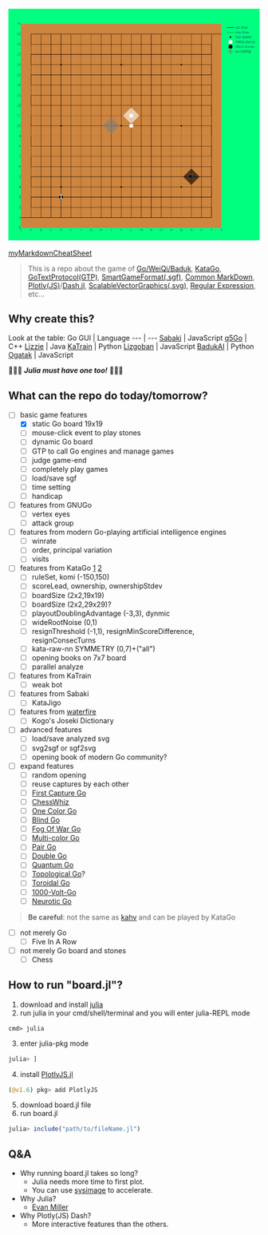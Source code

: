 ![easyUI](./easyUI.svg)

[myMarkdownCheatSheet](./Markdown.md)

> This is a repo about the game of [Go/WeiQi/Baduk](https://senseis.xmp.net/?Weiqi), [KataGo](https://katagotraining.org/), [GoTextProtocol(GTP)](http://www.lysator.liu.se/~gunnar/gtp/), [SmartGameFormat(.sgf)](https://www.red-bean.com/sgf/), [Common MarkDown](https://commonmark.org/), [Plotly(JS)](https://plotly.com/julia/)/[Dash.jl](https://dash-julia.plotly.com/), [ScalableVectorGraphics(.svg)](https://en.wikipedia.org/wiki/Scalable_Vector_Graphics), [Regular Expression](https://ryanstutorials.net/linuxtutorial/grep.php), etc...

## Why create this?
Look at the table:
Go GUI | Language
--- | ---
[Sabaki](https://github.com/SabakiHQ/Sabaki) | JavaScript
[q5Go](https://github.com/bernds/q5Go) | C++
[Lizzie](https://github.com/featurecat/lizzie) | Java
[KaTrain](https://github.com/sanderland/katrain) | Python
[Lizgoban](https://github.com/kaorahi/lizgoban) | JavaScript
[BadukAI](https://github.com/aki65/aki65.github.io) | Python
[Ogatak](https://github.com/rooklift/ogatak) | JavaScript

🚀🚀🚀 ***Julia must have one too!*** 🚀🚀🚀

## What can the repo do today/tomorrow?
- [ ] basic game features
  - [x] static Go board 19x19
  - [ ] mouse-click event to play stones
  - [ ] dynamic Go board
  - [ ] GTP to call Go engines and manage games
  - [ ] judge game-end
  - [ ] completely play games
  - [ ] load/save sgf
  - [ ] time setting
  - [ ] handicap
- [ ] features from GNUGo   
  - [ ] vertex eyes
  - [ ] attack group
- [ ] features from modern Go-playing artificial intelligence engines
  - [ ] winrate
  - [ ] order, principal variation 
  - [ ] visits
- [ ] features from KataGo [1](https://github.com/lightvector/KataGo/tree/master/cpp/configs) [2](https://github.com/lightvector/KataGo/tree/master/docs)
  - [ ] ruleSet, komi (-150,150)
  - [ ] scoreLead, ownership, ownershipStdev
  - [ ] boardSize (2x2,19x19) 
  - [ ] boardSize (2x2,29x29)?
  - [ ] playoutDoublingAdvantage (-3,3), dynmic
  - [ ] wideRootNoise (0,1)
  - [ ] resignThreshold (-1,1), resignMinScoreDifference, resignConsecTurns
  - [ ] kata-raw-nn SYMMETRY (0,7)+("all")
  - [ ] opening books on 7x7 board
  - [ ] parallel analyze
- [ ] features from KaTrain
  - [ ] weak bot 
- [ ] features from Sabaki
  - [ ] KataJigo 
- [ ] features from [waterfire](https://waterfire.us/joseki.htm)
  - [ ] Kogo's Joseki Dictionary
- [ ] advanced features 
  - [ ] load/save analyzed svg
  - [ ] svg2sgf or sgf2svg
  - [ ] opening book of modern Go community?
- [ ] expand features
  - [ ] random opening
  - [ ] reuse captures by each other
  - [ ] [First Capture Go](https://senseis.xmp.net/?AtariGo)
  - [ ] [ChessWhiz](https://senseis.xmp.net/?ChessWhiz)
  - [ ] [One Color Go](https://senseis.xmp.net/?OneColourGo)
  - [ ] [Blind Go](https://senseis.xmp.net/?BlindGo)
  - [ ] [Fog Of War Go](https://senseis.xmp.net/?FogOfWar)
  - [ ] [Multi-color Go](https://senseis.xmp.net/?MultiColorGo)
  - [ ] [Pair Go](https://senseis.xmp.net/?PairGo)
  - [ ] [Double Go](https://senseis.xmp.net/?DoubleGo)
  - [ ] [Quantum Go](https://arxiv.org/abs/1603.04751)
  - [ ] [Topological Go](https://senseis.xmp.net/?TopologicalGo)?
  - [ ] [Toroidal Go](https://senseis.xmp.net/?ToroidalGo)
  - [ ] [1000-Volt-Go](https://senseis.xmp.net/?ElectricGo)
  - [ ] [Neurotic Go](https://senseis.xmp.net/?NeuroticGo)
> **Be careful**: not the same as [kahv](https://go.kahv.io/) and can be played by KataGo
- [ ] not merely Go
  - [ ] Five In A Row
- [ ] not merely Go board and stones
  - [ ] Chess

## How to run "board.jl"?
1. download and install [julia](https://julialang.org/) 
2. run julia in your cmd/shell/terminal and you will enter julia-REPL mode
```shell
cmd> julia 
```  
3. enter julia-pkg mode
```julia
julia> ]
```
4. install [PlotlyJS.jl](https://github.com/JuliaPlots/PlotlyJS.jl)
```julia
(@v1.6) pkg> add PlotlyJS
```
5. download board.jl file
6. run board.jl
```julia
julia> include("path/to/fileName.jl") 
```

## Q&A 
- Why running board.jl takes so long? 
  - Julia needs more time to first plot.
  - You can use [sysimage](https://julialang.github.io/PackageCompiler.jl/dev/examples/plots.html#examples-plots) to accelerate.
- Why Julia?
  - [Evan Miller](https://www.evanmiller.org/why-im-betting-on-julia.html) 
- Why Plotly(JS) Dash?
  - More interactive features than the others.
